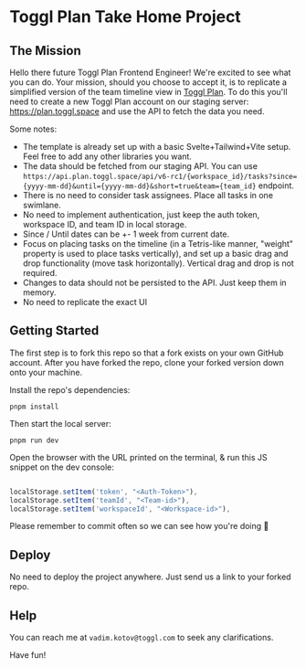 # Toggl Plan Take Home Project

## The Mission

Hello there future Toggl Plan Frontend Engineer! We're excited to see what you can do. Your mission, should you choose to accept it, is to replicate a simplified version of the team timeline view in [Toggl Plan](https://plan.toggl.com/). To do this you'll need to create a new Toggl Plan account on our staging server: https://plan.toggl.space and use the API to fetch the data you need.

Some notes:

- The template is already set up with a basic Svelte+Tailwind+Vite setup. Feel free to add any other libraries you want.
- The data should be fetched from our staging API. You can use `https://api.plan.toggl.space/api/v6-rc1/{workspace_id}/tasks?since={yyyy-mm-dd}&until={yyyy-mm-dd}&short=true&team={team_id}` endpoint.
- There is no need to consider task assignees. Place all tasks in one swimlane.
- No need to implement authentication, just keep the auth token, workspace ID, and team ID in local storage.
- Since / Until dates can be +- 1 week from current date.
- Focus on placing tasks on the timeline (in a Tetris-like manner, "weight" property is used to place tasks vertically), and set up a basic drag and drop functionality (move task horizontally). Vertical drag and drop is not required.
- Changes to data should not be persisted to the API. Just keep them in memory.
- No need to replicate the exact UI

## Getting Started

The first step is to fork this repo so that a fork exists on your own GitHub account. After you have forked the repo, clone your forked version down onto your machine.

Install the repo's dependencies:

`pnpm install`

Then start the local server:

`pnpm run dev`

Open the browser with the URL printed on the terminal, & run this JS snippet on the dev console:
```js

localStorage.setItem('token', "<Auth-Token>"),
localStorage.setItem('teamId', "<Team-id>"),
localStorage.setItem('workspaceId', "<Workspace-id>"),
```

Please remember to commit often so we can see how you're doing 🙌

## Deploy

No need to deploy the project anywhere. Just send us a link to your forked repo.

## Help

You can reach me at `vadim.kotov@toggl.com` to seek any clarifications.

Have fun!
